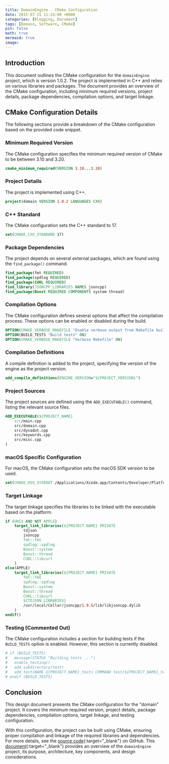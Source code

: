 ```yaml
---
title: DomainEngine - CMake Configuration 
date: 2015-07-15 11:33:00 +0800
categories: [Blogging, Document]
tags: [Domain, Software, CMake]
pin: false 
math: true
mermaid: true
image: 
---
```


## Introduction

This document outlines the CMake configuration for the `domainEngine` project, which is version 1.0.2. The project is implemented in C++ and relies on various libraries and packages. The document provides an overview of the CMake configuration, including minimum required versions, project details, package dependencies, compilation options, and target linkage.

## CMake Configuration Details

The following sections provide a breakdown of the CMake configuration based on the provided code snippet.

### Minimum Required Version

The CMake configuration specifies the minimum required version of CMake to be between 3.10 and 3.20.

```cmake
cmake_minimum_required(VERSION 3.10...3.20)
```

### Project Details

The project is implemented using C++.

```cmake
project(domain VERSION 1.0.2 LANGUAGES CXX)
```

### C++ Standard

The CMake configuration sets the C++ standard to 17.

```cmake
set(CMAKE_CXX_STANDARD 17)
```

### Package Dependencies

The project depends on several external packages, which are found using the `find_package()` command.

```cmake
find_package(fmt REQUIRED)
find_package(spdlog REQUIRED)
find_package(CURL REQUIRED)
find_library(JSONCPP_LIBRARIES NAMES jsoncpp)
find_package(Boost REQUIRED COMPONENTS system thread)
```

### Compilation Options

The CMake configuration defines several options that affect the compilation process. These options can be enabled or disabled during the build.

```cmake
OPTION(CMAKE_VERBOSE_MAKEFILE "Enable verbose output from Makefile builds" OFF)
OPTION(BUILD_TESTS "Build tests" ON)
OPTION(CMAKE_VERBOSE_MAKEFILE "Verbose Makefile" ON)
```

### Compilation Definitions

A compile definition is added to the project, specifying the version of the engine as the project version.

```cmake
add_compile_definitions(ENGINE_VERSION="${PROJECT_VERSION}")
```

### Project Sources

The project sources are defined using the `ADD_EXECUTABLE()` command, listing the relevant source files.

```cmake
ADD_EXECUTABLE(${PROJECT_NAME}
    src/main.cpp
    src/domain.cpp
    src/dynadot.cpp
    src/keywords.cpp
    src/misc.cpp
)
```

### macOS Specific Configuration

For macOS, the CMake configuration sets the macOS SDK version to be used.

```cmake
set(CMAKE_OSX_SYSROOT /Applications/Xcode.app/Contents/Developer/Platforms/MacOSX.platform/Developer/SDKs/MacOSX13.3.sdk)
```

### Target Linkage

The target linkage specifies the libraries to be linked with the executable based on the platform.

```cmake
if (UNIX AND NOT APPLE)
    target_link_libraries(${PROJECT_NAME} PRIVATE
        tdjson
        jsoncpp
        fmt::fmt
        spdlog::spdlog
        Boost::system
        Boost::thread
        CURL::libcurl
    )
else(APPLE)
    target_link_libraries(${PROJECT_NAME} PRIVATE
        fmt::fmt
        spdlog::spdlog
        Boost::system
        Boost::thread
        CURL::libcurl
        ${TDJSON_LIBRARIES}
        /usr/local/Cellar/jsoncpp/1.9.5/lib/libjsoncpp.dylib
    )
endif()
```

### Testing (Commented Out)

The CMake configuration includes a section for building tests if the `BUILD_TESTS` option is enabled. However, this section is currently disabled.

```cmake
# if (BUILD_TESTS)
#   message(STATUS "Building tests ...")
#   enable_testing()
#   add_subdirectory(test)
#   add_test(NAME ${PROJECT_NAME}_tests COMMAND test/${PROJECT_NAME}_test)
# endif (BUILD_TESTS)
```

## Conclusion

This design document presents the CMake configuration for the "domain" project. It covers the minimum required version, project details, package dependencies, compilation options, target linkage, and testing configuration. 

With this configuration, the project can be built using CMake, ensuring proper compilation and linkage of the required libraries and dependencies. For more details, see the [source code](https://github.com/wilfrantz/DomainEngine){:target="_blank"} on GitHub. This [document](https://dede.dev/posts/Domain-names-backorder-program/){:target="_blank"} provides an overview of the `domainEngine` project, its purpose, architecture, key components, and design considerations.
